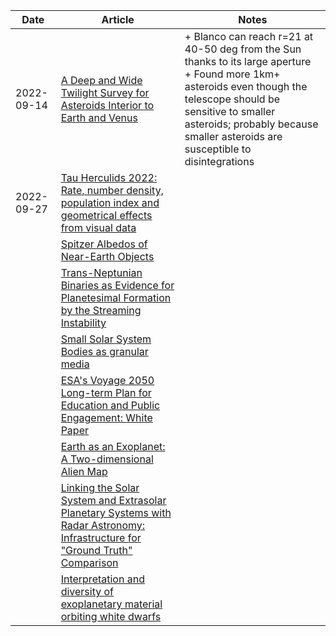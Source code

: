 | Date | Article | Notes | 
| ---- | ---- | ---- |
| 2022-09-14 | [A Deep and Wide Twilight Survey for Asteroids Interior to Earth and Venus](https://arxiv.org/abs/2209.06245) | + Blanco can reach r=21 at 40-50 deg from the Sun thanks to its large aperture <br> + Found more 1km+ asteroids even though the telescope should be sensitive to smaller asteroids; probably because smaller asteroids are susceptible to disintegrations |
| 2022-09-27 | [Tau Herculids 2022: Rate, number density, population index and geometrical effects from visual data](https://arxiv.org/abs/2209.12297) | |
| | [Spitzer Albedos of Near-Earth Objects](https://arxiv.org/abs/1906.07284) |
| | [Trans-Neptunian Binaries as Evidence for Planetesimal Formation by the Streaming Instability](https://arxiv.org/abs/1906.11344) |
| | [Small Solar System Bodies as granular media](https://arxiv.org/abs/1907.02615) |
| | [ESA's Voyage 2050 Long-term Plan for Education and Public Engagement: White Paper](https://arxiv.org/abs/1908.01546) |
| | [Earth as an Exoplanet: A Two-dimensional Alien Map](https://arxiv.org/abs/1908.04350) |
| | [Linking the Solar System and Extrasolar Planetary Systems with Radar Astronomy: Infrastructure for "Ground Truth" Comparison](https://arxiv.org/abs/1908.05171) |
| | [Interpretation and diversity of exoplanetary material orbiting white dwarfs](https://arxiv.org/abs/1908.08047) |
